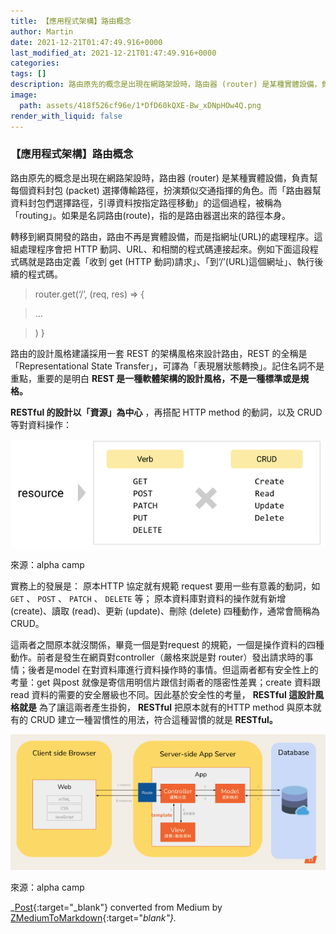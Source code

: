 ```yaml
---
title: 【應用程式架構】路由概念
author: Martin
date: 2021-12-21T01:47:49.916+0000
last_modified_at: 2021-12-21T01:47:49.916+0000
categories: 
tags: []
description: 路由原先的概念是出現在網路架設時，路由器 (router) 是某種實體設備，負責幫每個資料封包 (packet)…
image:
  path: assets/418f526cf96e/1*DfD60kQXE-Bw_xDNpHOw4Q.png
render_with_liquid: false
---
```


### 【應用程式架構】路由概念

路由原先的概念是出現在網路架設時，路由器 \(router\) 是某種實體設備，負責幫每個資料封包 \(packet\) 選擇傳輸路徑，扮演類似交通指揮的角色。而「路由器幫資料封包們選擇路徑，引導資料按指定路徑移動」的這個過程，被稱為「routing」。如果是名詞路由\(route\)，指的是路由器選出來的路徑本身。

轉移到網頁開發的路由，路由不再是實體設備，而是指網址\(URL\)的處理程序。這組處理程序會把 HTTP 動詞、URL、和相關的程式碼連接起來。例如下面這段程式碼就是路由定義「收到 get \(HTTP 動詞\)請求」、「到‘/’\(URL\)這個網址」、執行後續的程式碼。


> router\.get\(‘/’, \(req, res\) => \{
 

> …
 

> \) \} 





路由的設計風格建議採用一套 REST 的架構風格來設計路由，REST 的全稱是「Representational State Transfer」，可譯為「表現層狀態轉換」。記住名詞不是重點，重要的是明白 **REST 是一種軟體架構的設計風格，不是一種標準或是規格。**

**RESTful 的設計以「資源」為中心** ，再搭配 HTTP method 的動詞，以及 CRUD 等對資料操作：


![來源：alpha camp](/assets/418f526cf96e/1*tmolH0TGGoij4omkEB6Q6A.png)

來源：alpha camp

實務上的發展是：
原本HTTP 協定就有規範 request 要用一些有意義的動詞，如 `GET` 、 `POST` 、 `PATCH` 、 `DELETE` 等；
原本資料庫對資料的操作就有新增 \(create\)、讀取 \(read\)、更新 \(update\)、刪除 \(delete\) 四種動作，通常會簡稱為 CRUD。

這兩者之間原本就沒關係，畢竟一個是對request 的規範，一個是操作資料的四種動作。前者是發生在網頁對controller（嚴格來説是對 router）發出請求時的事情；後者是model 在對資料庫進行資料操作時的事情。但這兩者都有安全性上的考量：get 與post 就像是寄信用明信片跟信封兩者的隱密性差異；create 資料跟read 資料的需要的安全層級也不同。因此基於安全性的考量， **RESTful 這設計風格就是** 為了讓這兩者產生掛鉤， **RESTful** 把原本就有的HTTP method 與原本就有的 CRUD 建立一種習慣性的用法，符合這種習慣的就是 **RESTful。**


![來源：alpha camp](/assets/418f526cf96e/1*DfD60kQXE-Bw_xDNpHOw4Q.png)

來源：alpha camp



_[Post](https://medium.com/@martin87713/%E6%87%89%E7%94%A8%E7%A8%8B%E5%BC%8F%E6%9E%B6%E6%A7%8B-%E8%B7%AF%E7%94%B1%E6%A6%82%E5%BF%B5-418f526cf96e){:target="_blank"} converted from Medium by [ZMediumToMarkdown](https://github.com/ZhgChgLi/ZMediumToMarkdown){:target="_blank"}._

